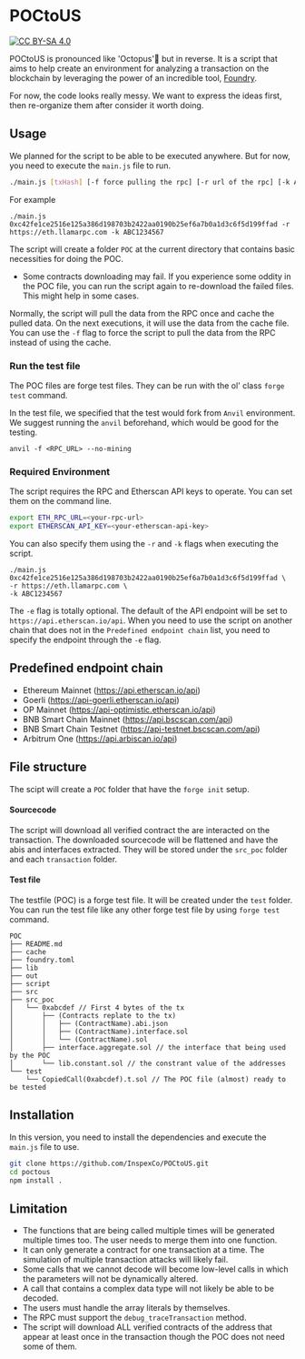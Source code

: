 # POCtoUS

[![CC BY-SA 4.0](https://img.shields.io/badge/License-CC%20BY--SA%204.0-lightgrey.svg)](http://creativecommons.org/licenses/by-sa/4.0/)

POCtoUS is pronounced like 'Octopus'🐙 but in reverse. It is a script that aims to help create an environment for analyzing a transaction on the blockchain by leveraging the power of an incredible tool, [Foundry](https://github.com/foundry-rs/foundry).

For now, the code looks really messy. We want to express the ideas first, then re-organize them after consider it worth doing.

## Usage
We planned for the script to be able to be executed anywhere. But for now, you need to execute the `main.js` file to run.
```bash
./main.js [txHash] [-f force pulling the rpc] [-r url of the rpc] [-k API key of the block explorer] [-e (optional) endpoint of the block explorers API]
```
For example
```bash=
./main.js 0xc42fe1ce2516e125a386d198703b2422aa0190b25ef6a7b0a1d3c6f5d199ffad -r https://eth.llamarpc.com -k ABC1234567
```
The script will create a folder `POC` at the current directory that contains basic necessities for doing the POC.

* Some contracts downloading may fail. If you experience some oddity in the POC file, you can run the script again to re-download the failed files. This might help in some cases.

Normally, the script will pull the data from the RPC once and cache the pulled data. On the next executions, it will use the data from the cache file. You can use the `-f` flag to force the script to pull the data from the RPC instead of using the cache.

### Run the test file
The POC files are forge test files. They can be run with the ol' class `forge test` command. 

In the test file, we specified that the test would fork from `Anvil` environment. We suggest running the `anvil` beforehand, which would be good for the testing.
```
anvil -f <RPC_URL> --no-mining
```
### Required Environment
The script requires the RPC and Etherscan API keys to operate. You can set them on the command line.
```bash
export ETH_RPC_URL=<your-rpc-url>
export ETHERSCAN_API_KEY=<your-etherscan-api-key>
```

You can also specify them using the `-r` and `-k` flags when executing the script.
```bash=
./main.js 0xc42fe1ce2516e125a386d198703b2422aa0190b25ef6a7b0a1d3c6f5d199ffad \
-r https://eth.llamarpc.com \
-k ABC1234567
```
The `-e` flag is totally optional. The default of the API endpoint will be set to `https://api.etherscan.io/api`. When you need to use the script on another chain that does not in the `Predefined endpoint chain` list, you need to specify the endpoint through the `-e` flag. 

## Predefined endpoint chain
- Ethereum Mainnet (https://api.etherscan.io/api)
- Goerli (https://api-goerli.etherscan.io/api)
- OP Mainnet (https://api-optimistic.etherscan.io/api)
- BNB Smart Chain Mainnet (https://api.bscscan.com/api)
- BNB Smart Chain Testnet (https://api-testnet.bscscan.com/api)
- Arbitrum One (https://api.arbiscan.io/api)

## File structure

The scipt will create a `POC` folder that have the `forge init` setup.
#### Sourcecode
The script will download all verified contract the are interacted on the transaction. The downloaded sourcecode will be flattened and have the abis and interfaces extracted. They will be stored under the `src_poc` folder and each `transaction` folder.

#### Test file
The testfile (POC) is a forge test file. It will be created under the `test` folder. You can run the test file like any other forge test file by using `forge test` command.
```
POC
├── README.md
├── cache
├── foundry.toml
├── lib
├── out
├── script
├── src
├── src_poc
│   └── 0xabcdef // First 4 bytes of the tx
│       ├── (Contracts replate to the tx)
│       │   ├── (ContractName).abi.json
│       │   ├── (ContractName).interface.sol
│       │   └── (ContractName).sol
│       ├── interface.aggregate.sol // the interface that being used by the POC
│       └── lib.constant.sol // the constrant value of the addresses
└── test
    └── CopiedCall(0xabcdef).t.sol // The POC file (almost) ready to be tested
```

## Installation

In this version, you need to install the dependencies and execute the `main.js` file to use.
```bash
git clone https://github.com/InspexCo/POCtoUS.git
cd poctous
npm install .
```

## Limitation
- The functions that are being called multiple times will be generated multiple times too. The user needs to merge them into one function.
- It can only generate a contract for one transaction at a time. The simulation of multiple transaction attacks will likely fail.
- Some calls that we cannot decode will become low-level calls in which the parameters will not be dynamically altered.
- A call that contains a complex data type will not likely be able to be decoded.
- The users must handle the array literals by themselves.
- The RPC must support the `debug_traceTransaction` method.
- The script will download ALL verified contracts of the address that appear at least once in the transaction though the POC does not need some of them.

